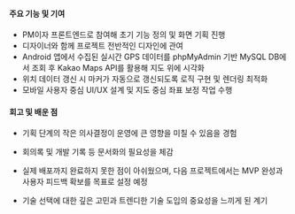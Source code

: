 #### 주요 기능 및 기여
- PM이자 프론트엔드로 참여해 초기 기능 정의 및 화면 기획 진행
- 디자이너와 함께 프로젝트 전반적인 디자인에 관여
- Android 앱에서 수집된 실시간 GPS 데이터를 phpMyAdmin 기반 MySQL DB에서 조회 후 Kakao Maps API를 활용해 지도 위에 시각화
- 위치 데이터 갱신 시 마커가 자동으로 갱신되도록 로직 구현 및 렌더링 최적화
- 모바일 사용자 중심 UI/UX 설계 및 지도 중심 좌표 보정 작업 수행

#### 회고 및 배운 점

- 기획 단계의 작은 의사결정이 운영에 큰 영향을 미칠 수 있음을 경험

- 회의록 및 개발 기록 등 문서화의 필요성을 체감

- 실제 배포까지 완료하지 못한 점이 아쉬웠으며, 다음 프로젝트에서는 MVP 완성과 사용자 피드백 확보를 목표로 설정 예정

- 기술 선택에 대한 깊은 고민과 트렌디한 기술 도입의 중요성을 느끼게 된 계기
